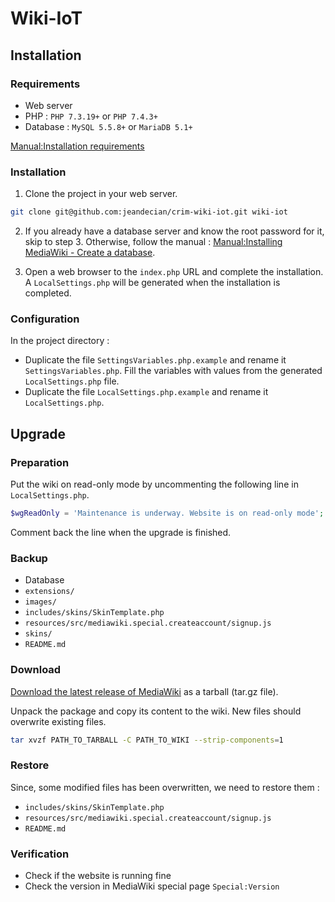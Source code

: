 # Wiki-IoT

## Installation

### Requirements

- Web server
- PHP : `PHP 7.3.19+` or `PHP 7.4.3+`
- Database : `MySQL 5.5.8+` or `MariaDB 5.1+`

[Manual:Installation requirements](https://www.mediawiki.org/wiki/Manual:Installation_requirements)

### Installation

1. Clone the project in your web server.
```bash
git clone git@github.com:jeandecian/crim-wiki-iot.git wiki-iot
```

2. If you already have a database server and know the root password for it, skip to step 3. Otherwise, follow the manual : [Manual:Installing MediaWiki - Create a database](https://www.mediawiki.org/wiki/Manual:Installing_MediaWiki#Create_a_database).

3. Open a web browser to the `index.php` URL and complete the installation. A `LocalSettings.php` will be generated when the installation is completed.

### Configuration

In the project directory :
- Duplicate the file `SettingsVariables.php.example` and rename it `SettingsVariables.php`. Fill the variables with values from the generated `LocalSettings.php` file.
- Duplicate the file `LocalSettings.php.example` and rename it `LocalSettings.php`.

## Upgrade

### Preparation

Put the wiki on read-only mode by uncommenting the following line in `LocalSettings.php`.
```php
$wgReadOnly = 'Maintenance is underway. Website is on read-only mode';
```
Comment back the line when the upgrade is finished.

### Backup

- Database
- `extensions/`
- `images/`
- `includes/skins/SkinTemplate.php`
- `resources/src/mediawiki.special.createaccount/signup.js`
- `skins/`
- `README.md`

### Download

[Download the latest release of MediaWiki](https://www.mediawiki.org/wiki/Download) as a tarball (tar.gz file).

Unpack the package and copy its content to the wiki. New files should overwrite existing files.
```bash
tar xvzf PATH_TO_TARBALL -C PATH_TO_WIKI --strip-components=1
```

### Restore

Since, some modified files has been overwritten, we need to restore them :
- `includes/skins/SkinTemplate.php`
- `resources/src/mediawiki.special.createaccount/signup.js`
- `README.md`

### Verification

- Check if the website is running fine
- Check the version in MediaWiki special page `Special:Version`
